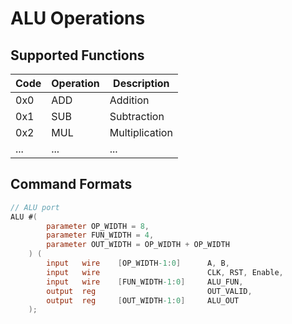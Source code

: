 # ALU Operations

## Supported Functions
| Code | Operation | Description          |
|------|-----------|----------------------|
| 0x0  | ADD       | Addition             |
| 0x1  | SUB       | Subtraction          |
| 0x2  | MUL       | Multiplication       |
| ...  | ...       | ...                  |

## Command Formats
```verilog
// ALU port
ALU #(
        parameter OP_WIDTH = 8,
        parameter FUN_WIDTH = 4,
        parameter OUT_WIDTH = OP_WIDTH + OP_WIDTH
    ) (
        input   wire    [OP_WIDTH-1:0]      A, B,
        input   wire                        CLK, RST, Enable,
        input   wire    [FUN_WIDTH-1:0]     ALU_FUN,
        output  reg                         OUT_VALID,
        output  reg     [OUT_WIDTH-1:0]     ALU_OUT
    );
